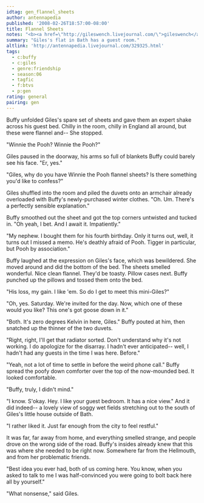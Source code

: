 ```yaml
---
idtag: gen_flannel_sheets
author: antennapedia
published: '2008-02-26T18:57:00-08:00'
title: Flannel Sheets
notes: "<b><a href=\"http://gileswench.livejournal.com/\">gileswench</a></b> wants a story in which Giles and Buffy contemplate the goodness of some simple pleasure. What one precisely? I don't care. Just make it something ordinary, like watching tv, cooking a good meal, or even making a bed. I'd like something small, domestic, and completely normal through the eyes of people who don't often get to appreciate it. Oh, and if there's a touch of romance, so much the better."
summary: "Giles's flat in Bath has a guest room."
altlink: 'http://antennapedia.livejournal.com/329325.html'
tags:
  - c:buffy
  - c:giles
  - genre:friendship
  - season:06
  - tagfic
  - f:btvs
  - p:gen
rating: general
pairing: gen
---
```

<p>Buffy unfolded Giles's spare set of sheets and gave them an expert shake across his guest bed. Chilly in the room, chilly in England all around, but these were flannel and-- She stopped. </p>

<p>"Winnie the Pooh? Winnie the Pooh?"</p>

<p>Giles paused in the doorway, his arms so full of blankets Buffy could barely see his face. "Er, yes."</p>

<p>"Giles, why do you have Winnie the Pooh flannel sheets? Is there something you'd like to confess?"</p>

<p>Giles shuffled into the room and piled the duvets onto an armchair already overloaded with Buffy's newly-purchased winter clothes. "Oh. Um. There's a perfectly sensible explanation."</p>

<p>Buffy smoothed out the sheet and got the top corners untwisted and tucked in. "Oh yeah, I bet. And I await it. Impatiently."</p>

<p>"My nephew. I bought them for his fourth birthday. Only it turns out, well, it turns out I missed a memo. He's deathly afraid of Pooh. Tigger in particular, but Pooh by association."</p>

<p>Buffy laughed at the expression on Giles's face, which was bewildered. She moved around and did the bottom of the bed. The sheets smelled wonderful. Nice clean flannel. They'd be toasty. Pillow cases next. Buffy punched up the pillows and tossed them onto the bed.</p>

<p>"His loss, my gain. I like 'em. So do I get to meet this mini-Giles?"</p>

<p>"Oh, yes. Saturday. We're invited for the day. Now, which one of these would you like? This one's got goose down in it."</p>

<p>"Both. It's zero degrees Kelvin in here, Giles." Buffy pouted at him, then snatched up the thinner of the two duvets. </p>

<p>"Right, right, I'll get that radiator sorted. Don't understand why it's not working. I do apologize for the disarray. I hadn't ever anticipated-- well, I hadn't had any guests in the time I was here. Before."</p>

<p>"Yeah, not a lot of time to settle in before the weird phone call." Buffy spread the poofy down comforter over the top of the now-mounded bed. It looked comfortable.</p>

<p>"Buffy, truly, I didn't mind."</p>

<p>"I know. S'okay. Hey. I like your guest bedroom. It has a nice view." And it did indeed-- a lovely view of soggy wet fields stretching out to the south of Giles's little house outside of Bath.</p>

<p>"I rather liked it. Just far enough from the city to feel restful."</p>

<p>It was far, far away from home, and everything smelled strange, and people drove on the wrong side of the road. Buffy's insides already knew that this was where she needed to be right now. Somewhere far from the Hellmouth, and from her problematic friends. </p>

<p>"Best idea you ever had, both of us coming here. You know, when you asked to talk to me I was half-convinced you were going to bolt back here all by yourself."</p>

<p>"What nonsense," said Giles.</p>
